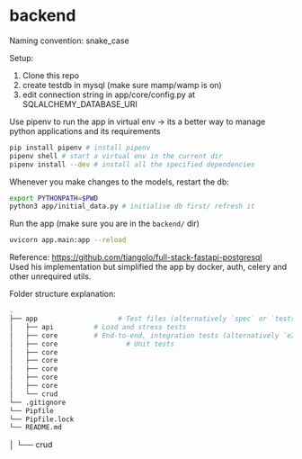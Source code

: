 # backend


Naming convention: snake_case

Setup: 
1. Clone this repo
2. create testdb in mysql (make sure mamp/wamp is on)
3. edit connection string in app/core/config.py at SQLALCHEMY_DATABASE_URI

Use pipenv to run the app in virtual env -> its a better way to manage python applications and its requirements
```sh
pip install pipenv # install pipenv
pipenv shell # start a virtual env in the current dir
pipenv install --dev # install all the specified dependencies
```

Whenever you make changes to the models, restart the db:
```sh
export PYTHONPATH=$PWD
python3 app/initial_data.py # initialise db first/ refresh it
```

Run the app (make sure you are in the `backend/` dir)
```sh
uvicorn app.main:app --reload
```

<!-- shortcut to start the app:
```sh
./bootstrap.sh
``` -->

Reference: https://github.com/tiangolo/full-stack-fastapi-postgresql  
Used his implementation but simplified the app by docker, auth, celery and other unrequired utils.

Folder structure explanation:

```sh
.
├── app                    # Test files (alternatively `spec` or `tests`)
│   ├── api          # Load and stress tests
│   ├── core         # End-to-end, integration tests (alternatively `e2e`)
│   ├── core                 # Unit tests
│   ├── core 
│   ├── core 
│   ├── core 
│   ├── core 
│   ├── core 
│   └── crud
└── .gitignore
└── Pipfile
└── Pipfile.lock
└── README.md
```

│   └── crud